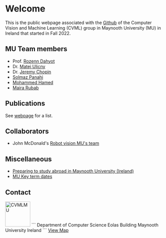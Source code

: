 # Welcome 

This is the public webpage associated with the [Github](https://github.com/CVMLmu/) of the Computer Vision and Machine Learning (CVML) group in Maynooth University (MU) in Ireland that started in Fall 2022.

## MU Team members

- Prof. [Rozenn Dahyot](https://roznn.github.io/)
- Dr. [Matej Ulicny](https://www.linkedin.com/in/matej-u-2ba562109/)
- Dr. [Jeremy Chopin](https://www.linkedin.com/in/jeremy-chopin/)
- [Solmaz Panahi](https://www.linkedin.com/in/solmaz-panahi-418744213/)
- [Mohammed Hamed](https://www.linkedin.com/in/mohammedhamed17/)
- [Maira Rubab](https://www.linkedin.com/in/maira-rubab-a84a26244/)

## Publications

See <a href="publications.html">webpage</a> for a list.  

## Collaborators

- John McDonald's [Robot vision MU's team](https://github.com/robotvisionmu/)


## Miscellaneous

- [Preparing to study abroad  in Maynooth University (Ireland)](https://www.maynoothuniversity.ie/international/dates-pre-arrival-information)
- [MU Key term dates](https://www.maynoothuniversity.ie/registrar/key-term-dates)

## Contact

<img src="https://avatars.githubusercontent.com/u/129969837?s=200&v=4" width="80" alt="CVMLMU" />
```
Department of Computer Science
Eolas Building
Maynooth University
Ireland
```
<a	href="https://www.openstreetmap.org/?mlat=53.38495&amp;mlon=-6.60172#map=17/53.38382/-6.60180" target="_blank">View Map</a>
